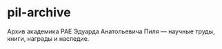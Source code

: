 # pil-archive
Архив академика РАЕ Эдуарда Анатольевича Пиля — научные труды, книги, награды и наследие.
